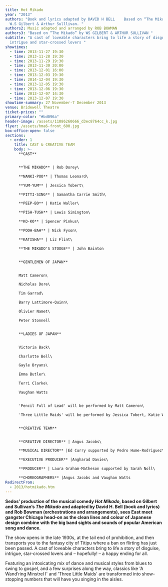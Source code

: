 ```yaml
---
title: Hot Mikado
year: "2013"
authors: "Book and lyrics adapted by DAVID H BELL    Based on “The Mikado” by
  W.S Gilbert & Arthur Sulllivan. "
authors2: Music adapted and arranged by ROB BOWMAN
authors3: "Based on “The Mikado” by WS GILBERT & ARTHUR SULLIVAN "
subtitle: "A cast of loveable characters bring to life a story of disguise,
  intrigue and star-crossed lovers "
showtimes:
  - time: 2013-11-27 19:30
  - time: 2013-11-28 19:30
  - time: 2013-11-29 19:30
  - time: 2013-11-30 20:00
  - time: 2013-12-01 16:00
  - time: 2013-12-03 19:30
  - time: 2014-12-04 19:30
  - time: 2013-12-05 19:30
  - time: 2013-12-06 19:30
  - time: 2013-12-07 14:30
  - time: 2013-12-07 19:30
showtime-summary: 27 November-7 December 2013
venue: Bridewell Theatre
ticket-prices: ""
primary-color: "#bd096a"
header-image: /assets/11086260666_d3ec8764cc_k.jpg
flyer: /assets/hma6-front_600.jpg
box-office-open: false
sections:
  - order: 1
    title: CAST & CREATIVE TEAM
    body: >-
      **CAST**


      **THE MIKADO** | Rob Dorey\

      **NANKI-POO** | Thomas Leonard\

      **YUM-YUM** | Jessica Tobert\

      **PITTI-SING** | Samantha Carrie Smith\

      **PEEP-BO** | Katie Waller\

      **PISH-TUSH** | Lewis Simington\

      **KO-KO** | Spencer Pinkus\

      **POOH-BAH** | Nick Fyson\

      **KATISHA** | Liz Flint\

      **THE MIKADO'S STOOGE** | John Bainton


      **GENTLEMEN OF JAPAN**


      Matt Cameron\

      Nicholas Dore\

      Tim Garrad\

      Barry Lattimore-Quinn\

      Olivier Namet\

      Peter Stonnell


      **LADIES OF JAPAN**


      Victoria Back\

      Charlotte Bell\

      Gayle Bryans\

      Emma Butler\

      Terri Clarke\

      Vaughan Watts


      'Pencil Full of Lead' will be performed by Matt Cameron\

      'Three Little Maids' will be performed by Jessica Tobert, Katie Waller and Vaughan Watts


      **CREATIVE TEAM**


      **CREATIVE DIRECTOR** | Angus Jacobs\

      **MUSICAL DIRECTOR** |Ed Curry supported by Pedro Hume-Rodriguez\

      **EXECUTIVE PRODUCER** |Angharad Davies\

      **PRODUCER** | Laura Graham-Matheson supported by Sarah Noll\

      **CHOREOGRAPHERS** |Angus Jacobs and Vaughan Watts
RedirectFrom:
  - 2013/hotmikado.htm
---
```

**Sedos’ production of the musical comedy *Hot Mikado*, based on Gilbert and Sullivan’s *The Mikado* and adapted by David H. Bell (book and lyrics) and Rob Bowman (orchestrations and arrangements), sees East meet gangster Chicago head-on as the clean lines and colour of Japanese design combine with the big band sights and sounds of popular American song and dance.**

The show opens in the late 1930s, at the tail end of prohibition, and then transports you to the fantasy city of Titipu where a ban on flirting has just been passed. A cast of loveable characters bring to life a story of disguise, intrigue, star-crossed lovers and – hopefully! – a happy ending for all.

Featuring an intoxicating mix of dance and musical styles from blues to swing to gospel, and a few surprises along the way, classics like 'A Wand’ring Minstrel I' and 'Three Little Maids' are transformed into show-stopping numbers that will have you singing in the aisles.